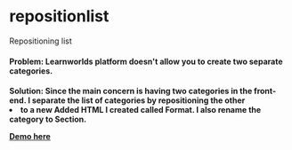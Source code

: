 # repositionlist
Repositioning list

<h4>Problem:</a>
Learnworlds platform doesn't allow you to create two separate categories.

<h4>Solution:</a>
Since the main concern is having two categories in the front-end. I separate the list of categories by repositioning the other <li> to a new Added HTML I created called Format. I also rename the category to Section. 

<p><a href="https://codepen.io/angelicsanoy/pen/WNKZvKa">Demo here</a></a>
